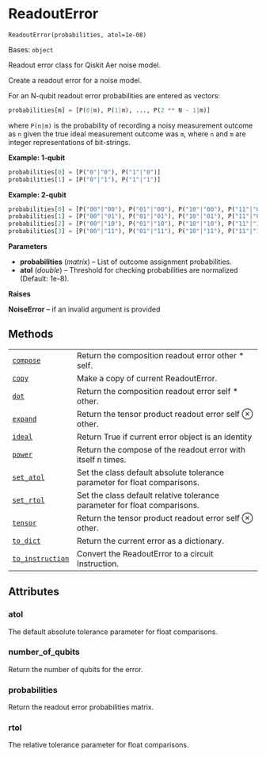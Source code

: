 # ReadoutError

<span id="undefined" />

`ReadoutError(probabilities, atol=1e-08)`

Bases: `object`

Readout error class for Qiskit Aer noise model.

Create a readout error for a noise model.

For an N-qubit readout error probabilities are entered as vectors:

```python
probabilities[m] = [P(0|m), P(1|m), ..., P(2 ** N - 1|m)]
```

where `P(n|m)` is the probability of recording a noisy measurement outcome as `n` given the true ideal measurement outcome was `m`, where `n` and `m` are integer representations of bit-strings.

**Example: 1-qubit**

```python
probabilities[0] = [P("0"|"0"), P("1"|"0")]
probabilities[1] = [P("0"|"1"), P("1"|"1")]
```

**Example: 2-qubit**

```python
probabilities[0] = [P("00"|"00"), P("01"|"00"), P("10"|"00"), P("11"|"00")]
probabilities[1] = [P("00"|"01"), P("01"|"01"), P("10"|"01"), P("11"|"01")]
probabilities[2] = [P("00"|"10"), P("01"|"10"), P("10"|"10"), P("11"|"10")]
probabilities[3] = [P("00"|"11"), P("01"|"11"), P("10"|"11"), P("11"|"11")]
```

**Parameters**

*   **probabilities** (*matrix*) – List of outcome assignment probabilities.
*   **atol** (*double*) – Threshold for checking probabilities are normalized (Default: 1e-8).

**Raises**

**NoiseError** – if an invalid argument is provided

## Methods

|                                                                                                                                                                                            |                                                                           |
| ------------------------------------------------------------------------------------------------------------------------------------------------------------------------------------------ | ------------------------------------------------------------------------- |
| [`compose`](qiskit.providers.aer.noise.ReadoutError.compose#qiskit.providers.aer.noise.ReadoutError.compose "qiskit.providers.aer.noise.ReadoutError.compose")                             | Return the composition readout error other \* self.                       |
| [`copy`](qiskit.providers.aer.noise.ReadoutError.copy#qiskit.providers.aer.noise.ReadoutError.copy "qiskit.providers.aer.noise.ReadoutError.copy")                                         | Make a copy of current ReadoutError.                                      |
| [`dot`](qiskit.providers.aer.noise.ReadoutError.dot#qiskit.providers.aer.noise.ReadoutError.dot "qiskit.providers.aer.noise.ReadoutError.dot")                                             | Return the composition readout error self \* other.                       |
| [`expand`](qiskit.providers.aer.noise.ReadoutError.expand#qiskit.providers.aer.noise.ReadoutError.expand "qiskit.providers.aer.noise.ReadoutError.expand")                                 | Return the tensor product readout error self ⊗ other.                     |
| [`ideal`](qiskit.providers.aer.noise.ReadoutError.ideal#qiskit.providers.aer.noise.ReadoutError.ideal "qiskit.providers.aer.noise.ReadoutError.ideal")                                     | Return True if current error object is an identity                        |
| [`power`](qiskit.providers.aer.noise.ReadoutError.power#qiskit.providers.aer.noise.ReadoutError.power "qiskit.providers.aer.noise.ReadoutError.power")                                     | Return the compose of the readout error with itself n times.              |
| [`set_atol`](qiskit.providers.aer.noise.ReadoutError.set_atol#qiskit.providers.aer.noise.ReadoutError.set_atol "qiskit.providers.aer.noise.ReadoutError.set_atol")                         | Set the class default absolute tolerance parameter for float comparisons. |
| [`set_rtol`](qiskit.providers.aer.noise.ReadoutError.set_rtol#qiskit.providers.aer.noise.ReadoutError.set_rtol "qiskit.providers.aer.noise.ReadoutError.set_rtol")                         | Set the class default relative tolerance parameter for float comparisons. |
| [`tensor`](qiskit.providers.aer.noise.ReadoutError.tensor#qiskit.providers.aer.noise.ReadoutError.tensor "qiskit.providers.aer.noise.ReadoutError.tensor")                                 | Return the tensor product readout error self ⊗ other.                     |
| [`to_dict`](qiskit.providers.aer.noise.ReadoutError.to_dict#qiskit.providers.aer.noise.ReadoutError.to_dict "qiskit.providers.aer.noise.ReadoutError.to_dict")                             | Return the current error as a dictionary.                                 |
| [`to_instruction`](qiskit.providers.aer.noise.ReadoutError.to_instruction#qiskit.providers.aer.noise.ReadoutError.to_instruction "qiskit.providers.aer.noise.ReadoutError.to_instruction") | Convert the ReadoutError to a circuit Instruction.                        |

## Attributes

<span id="undefined" />

### atol

The default absolute tolerance parameter for float comparisons.

<span id="undefined" />

### number\_of\_qubits

Return the number of qubits for the error.

<span id="undefined" />

### probabilities

Return the readout error probabilities matrix.

<span id="undefined" />

### rtol

The relative tolerance parameter for float comparisons.
